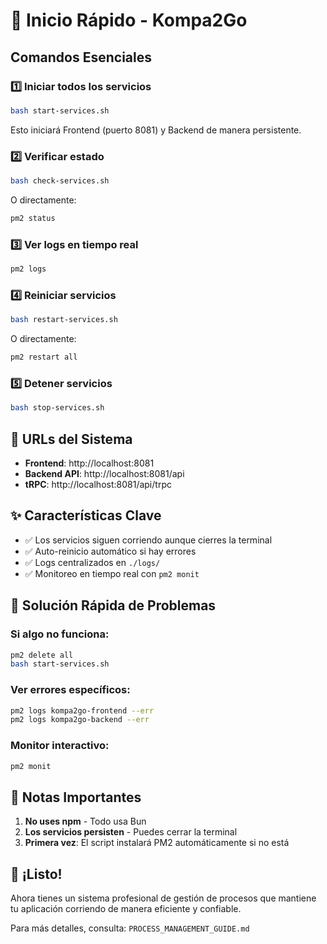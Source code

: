 # 🚀 Inicio Rápido - Kompa2Go

## Comandos Esenciales

### 1️⃣ Iniciar todos los servicios
```bash
bash start-services.sh
```
Esto iniciará Frontend (puerto 8081) y Backend de manera persistente.

### 2️⃣ Verificar estado
```bash
bash check-services.sh
```
O directamente:
```bash
pm2 status
```

### 3️⃣ Ver logs en tiempo real
```bash
pm2 logs
```

### 4️⃣ Reiniciar servicios
```bash
bash restart-services.sh
```
O directamente:
```bash
pm2 restart all
```

### 5️⃣ Detener servicios
```bash
bash stop-services.sh
```

## 🎯 URLs del Sistema

- **Frontend**: http://localhost:8081
- **Backend API**: http://localhost:8081/api
- **tRPC**: http://localhost:8081/api/trpc

## ✨ Características Clave

- ✅ Los servicios siguen corriendo aunque cierres la terminal
- ✅ Auto-reinicio automático si hay errores
- ✅ Logs centralizados en `./logs/`
- ✅ Monitoreo en tiempo real con `pm2 monit`

## 🔧 Solución Rápida de Problemas

### Si algo no funciona:
```bash
pm2 delete all
bash start-services.sh
```

### Ver errores específicos:
```bash
pm2 logs kompa2go-frontend --err
pm2 logs kompa2go-backend --err
```

### Monitor interactivo:
```bash
pm2 monit
```

## 📝 Notas Importantes

1. **No uses npm** - Todo usa Bun
2. **Los servicios persisten** - Puedes cerrar la terminal
3. **Primera vez**: El script instalará PM2 automáticamente si no está

## 🎉 ¡Listo!

Ahora tienes un sistema profesional de gestión de procesos que mantiene tu aplicación corriendo de manera eficiente y confiable.

Para más detalles, consulta: `PROCESS_MANAGEMENT_GUIDE.md`
